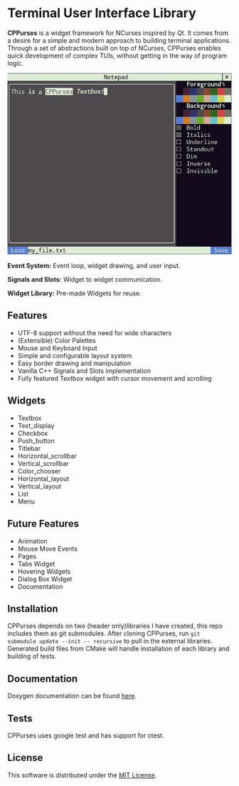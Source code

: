# Terminal User Interface Library

__CPPurses__ is a widget framework for NCurses inspired by Qt. It
comes from a desire for a simple and modern approach to building terminal
applications. Through a set of abstractions built on top of NCurses, CPPurses
enables quick development of complex TUIs, without getting in the way of
program logic.

![alt text](docs/images/CPPurses.png)

__Event System:__
Event loop, widget drawing, and user input.

__Signals and Slots:__
Widget to widget communication.

__Widget Library:__
Pre-made Widgets for reuse.

## Features
- UTF-8 support without the need for wide characters
- (Extensible) Color Palettes
- Mouse and Keyboard Input
- Simple and configurable layout system
- Easy border drawing and manipulation
- Vanilla C++ Signals and Slots implementation
- Fully featured Textbox widget with cursor movement and scrolling

## Widgets
- Textbox
- Text_display
- Checkbox
- Push_button
- Titlebar
- Horizontal_scrollbar
- Vertical_scrollbar
- Color_chooser
- Horizontal_layout
- Vertical_layout
- List
- Menu

## Future Features
- Animation
- Mouse Move Events
- Pages
- Tabs Widget
- Hovering Widgets
- Dialog Box Widget
- Documentation

## Installation
CPPurses depends on two (header only)libraries I have created, this repo
includes them as git submodules. After cloning CPPurses, run
`git submodule update --init -- recursive`
to pull in the external libraries. Generated build files from CMake
will handle installation of each library and building of tests.

## Documentation
Doxygen documentation can be found [here](
https://animber-coder.github.io/CPPurses/annotated.html).

## Tests
CPPurses uses google test and has support for ctest.

## License
This software is distributed under the [MIT License](LICENSE.txt).


